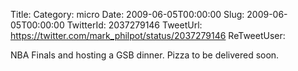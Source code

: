 Title: 
Category: micro
Date: 2009-06-05T00:00:00
Slug: 2009-06-05T00:00:00
TwitterId: 2037279146
TweetUrl: https://twitter.com/mark_philpot/status/2037279146
ReTweetUser: 

NBA Finals and hosting a GSB dinner.  Pizza to be delivered soon.